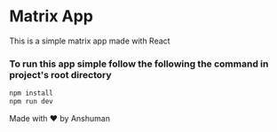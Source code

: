 # Matrix App
This is a simple matrix app made with React
### To run this app simple follow the following the command in project's root directory
```bash
npm install
npm run dev
```
Made with ❤️ by Anshuman
